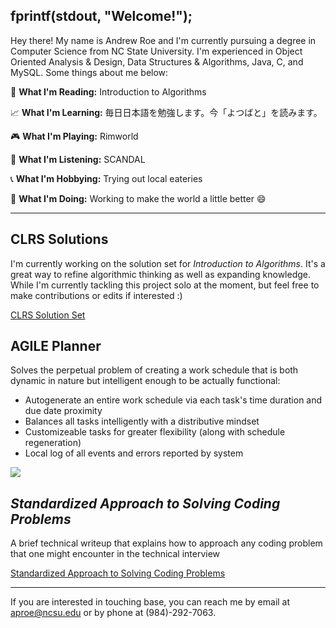 ## fprintf(stdout, "Welcome!");

Hey there! My name is Andrew Roe and I'm currently pursuing a degree in Computer Science from NC State University. I'm experienced in Object Oriented Analysis & Design, Data Structures & Algorithms, Java, C, and MySQL. Some things about me below:

:blue_book: **What I'm Reading:** Introduction to Algorithms

:chart_with_upwards_trend: **What I'm Learning:** 毎日日本語を勉強します。今「よつばと」を読みます。

:video_game: **What I'm Playing:** Rimworld

:musical_keyboard: **What I'm Listening:** SCANDAL

:telephone_receiver: **What I'm Hobbying:** Trying out local eateries

:running: **What I'm Doing:** Working to make the world a little better :smile:

***

## CLRS Solutions

I'm currently working on the solution set for *Introduction to Algorithms*. It's a great way to refine algorithmic thinking as well as expanding knowledge. While I'm currently tackling this project solo at the moment, but feel free to make contributions or edits if interested :)

[CLRS Solution Set](https://github.com/AndrewRoe34/CLRS-Solutions)

## AGILE Planner

Solves the perpetual problem of creating a work schedule that is both dynamic in nature but intelligent enough to be actually functional:
* Autogenerate an entire work schedule via each task's time duration and due date proximity
* Balances all tasks intelligently with a distributive mindset
* Customizeable tasks for greater flexibility (along with schedule regeneration)
* Local log of all events and errors reported by system

![](https://media.giphy.com/media/sfsDnjEwcFu7l5nq95/giphy.gif)

## *Standardized Approach to Solving Coding Problems*

A brief technical writeup that explains how to approach any coding problem that one might encounter in the technical interview

[Standardized Approach to Solving Coding Problems](https://github.com/AndrewRoe34/standardized-code-solving/blob/main/A%20Standardized%20Approach%20to%20Solving%20Coding%20Problems.pdf)

***
If you are interested in touching base, you can reach me by email at aproe@ncsu.edu or by phone at (984)-292-7063.
